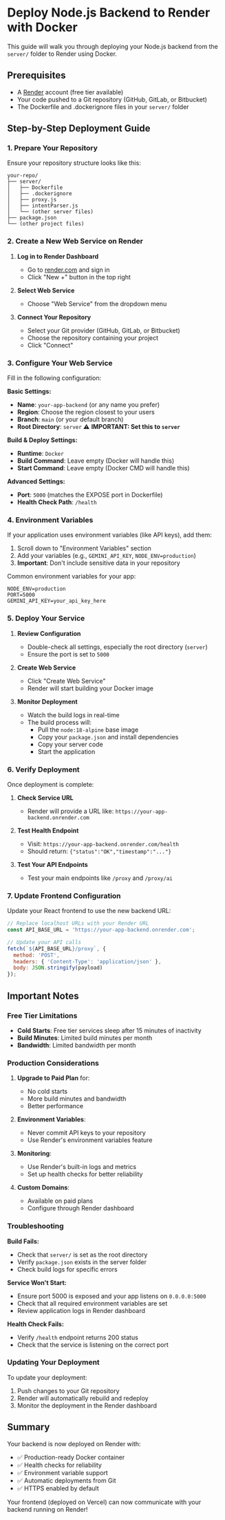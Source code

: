 # Deploy Node.js Backend to Render with Docker

This guide will walk you through deploying your Node.js backend from the `server/` folder to Render using Docker.

## Prerequisites

- A [Render](https://render.com) account (free tier available)
- Your code pushed to a Git repository (GitHub, GitLab, or Bitbucket)
- The Dockerfile and .dockerignore files in your `server/` folder

## Step-by-Step Deployment Guide

### 1. Prepare Your Repository

Ensure your repository structure looks like this:
```
your-repo/
├── server/
│   ├── Dockerfile
│   ├── .dockerignore
│   ├── proxy.js
│   ├── intentParser.js
│   └── (other server files)
├── package.json
└── (other project files)
```

### 2. Create a New Web Service on Render

1. **Log in to Render Dashboard**
   - Go to [render.com](https://render.com) and sign in
   - Click "New +" button in the top right

2. **Select Web Service**
   - Choose "Web Service" from the dropdown menu

3. **Connect Your Repository**
   - Select your Git provider (GitHub, GitLab, or Bitbucket)
   - Choose the repository containing your project
   - Click "Connect"

### 3. Configure Your Web Service

Fill in the following configuration:

**Basic Settings:**
- **Name**: `your-app-backend` (or any name you prefer)
- **Region**: Choose the region closest to your users
- **Branch**: `main` (or your default branch)
- **Root Directory**: `server` ⚠️ **IMPORTANT: Set this to `server`**

**Build & Deploy Settings:**
- **Runtime**: `Docker`
- **Build Command**: Leave empty (Docker will handle this)
- **Start Command**: Leave empty (Docker CMD will handle this)

**Advanced Settings:**
- **Port**: `5000` (matches the EXPOSE port in Dockerfile)
- **Health Check Path**: `/health`

### 4. Environment Variables

If your application uses environment variables (like API keys), add them:

1. Scroll down to "Environment Variables" section
2. Add your variables (e.g., `GEMINI_API_KEY`, `NODE_ENV=production`)
3. **Important**: Don't include sensitive data in your repository

Common environment variables for your app:
```
NODE_ENV=production
PORT=5000
GEMINI_API_KEY=your_api_key_here
```

### 5. Deploy Your Service

1. **Review Configuration**
   - Double-check all settings, especially the root directory (`server`)
   - Ensure the port is set to `5000`

2. **Create Web Service**
   - Click "Create Web Service"
   - Render will start building your Docker image

3. **Monitor Deployment**
   - Watch the build logs in real-time
   - The build process will:
     - Pull the `node:18-alpine` base image
     - Copy your `package.json` and install dependencies
     - Copy your server code
     - Start the application

### 6. Verify Deployment

Once deployment is complete:

1. **Check Service URL**
   - Render will provide a URL like: `https://your-app-backend.onrender.com`

2. **Test Health Endpoint**
   - Visit: `https://your-app-backend.onrender.com/health`
   - Should return: `{"status":"OK","timestamp":"..."}`

3. **Test Your API Endpoints**
   - Test your main endpoints like `/proxy` and `/proxy/ai`

### 7. Update Frontend Configuration

Update your React frontend to use the new backend URL:

```javascript
// Replace localhost URLs with your Render URL
const API_BASE_URL = 'https://your-app-backend.onrender.com';

// Update your API calls
fetch(`${API_BASE_URL}/proxy`, {
  method: 'POST',
  headers: { 'Content-Type': 'application/json' },
  body: JSON.stringify(payload)
});
```

## Important Notes

### Free Tier Limitations
- **Cold Starts**: Free tier services sleep after 15 minutes of inactivity
- **Build Minutes**: Limited build minutes per month
- **Bandwidth**: Limited bandwidth per month

### Production Considerations

1. **Upgrade to Paid Plan** for:
   - No cold starts
   - More build minutes and bandwidth
   - Better performance

2. **Environment Variables**:
   - Never commit API keys to your repository
   - Use Render's environment variables feature

3. **Monitoring**:
   - Use Render's built-in logs and metrics
   - Set up health checks for better reliability

4. **Custom Domains**:
   - Available on paid plans
   - Configure through Render dashboard

### Troubleshooting

**Build Fails:**
- Check that `server/` is set as the root directory
- Verify `package.json` exists in the server folder
- Check build logs for specific errors

**Service Won't Start:**
- Ensure port 5000 is exposed and your app listens on `0.0.0.0:5000`
- Check that all required environment variables are set
- Review application logs in Render dashboard

**Health Check Fails:**
- Verify `/health` endpoint returns 200 status
- Check that the service is listening on the correct port

### Updating Your Deployment

To update your deployment:
1. Push changes to your Git repository
2. Render will automatically rebuild and redeploy
3. Monitor the deployment in the Render dashboard

## Summary

Your backend is now deployed on Render with:
- ✅ Production-ready Docker container
- ✅ Health checks for reliability  
- ✅ Environment variable support
- ✅ Automatic deployments from Git
- ✅ HTTPS enabled by default

Your frontend (deployed on Vercel) can now communicate with your backend running on Render!
